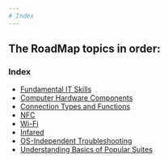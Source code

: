 ```yaml
---
# Index
---
```

The RoadMap topics in order:
-
### Index


- [Fundamental IT Skills](https://github.com/Sisu-Sus/CyberSec-RoadMap/blob/main/Fundamental_IT_Skills/Fundamental_IT_Skills.md)
- [Computer Hardware Components](https://github.com/Sisu-Sus/CyberSec-RoadMap/blob/main/Fundamental_IT_Skills/Computer_Hardware_Components.md)
- [Connection Types and Functions](https://github.com/Sisu-Sus/CyberSec-RoadMap/blob/main/Fundamental_IT_Skills/Connection_Types_And_Functions/Connection_Types_And_Functions.md)
- [NFC](https://github.com/Sisu-Sus/CyberSec-RoadMap/blob/main/Fundamental_IT_Skills/Connection_Types_And_Functions/NFC.md)
- [Wi-Fi](https://github.com/Sisu-Sus/CyberSec-RoadMap/blob/main/Fundamental_IT_Skills/Connection_Types_And_Functions/WiFi.md)
- [Infared](https://github.com/Sisu-Sus/CyberSec-RoadMap/blob/main/Fundamental_IT_Skills/Connection_Types_And_Functions/Infared.md)
- [OS-Independent Troubleshooting](https://github.com/Sisu-Sus/CyberSec-RoadMap/blob/main/Fundamental_IT_Skills/OS_Independent_Troubleshooting.md)
- [Understanding Basics of Popular Suites](https://github.com/Sisu-Sus/CyberSec-RoadMap/blob/main/Fundamental_IT_Skills/Understanding_Basics_of_Popular_Suites/Understanding_Basics_of_Popular_Suites.md)
